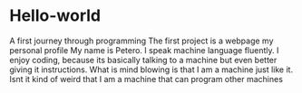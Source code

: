 # Hello-world
A first journey through programming
The first project is a webpage my personal profile 
My name is Petero. I speak machine language fluently. I enjoy coding, because its basically talking to a machine but even better giving it instructions. 
What is mind blowing is that I am a machine just like it. 
Isnt it kind of  weird that I am a machine that can program other machines 

